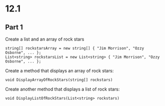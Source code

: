﻿# 12.1 

## Part 1

Create a list and an array of rock stars

    string[] rockstarsArray = new string[] { "Jim Morrison", "Ozzy Osborne", ... };
    List<string> rockstarsList = new List<string> { "Jim Morrison", "Ozzy Osborne", ... };

Create a method that displays an array of rock stars:

    void DisplayArrayOfRockStars(string[] rockstars)

Create another method that displays a list of rock stars:

    void DisplayListOfRockStars(List<string> rockstars)
